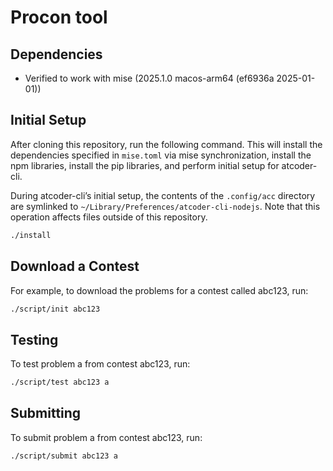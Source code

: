 # Procon tool

## Dependencies

- Verified to work with mise (2025.1.0 macos-arm64 (ef6936a 2025-01-01))

## Initial Setup

After cloning this repository, run the following command. This will install the dependencies specified in `mise.toml` via mise synchronization, install the npm libraries, install the pip libraries, and perform initial setup for atcoder-cli.

During atcoder-cli’s initial setup, the contents of the `.config/acc` directory are symlinked to `~/Library/Preferences/atcoder-cli-nodejs`. Note that this operation affects files outside of this repository.

```bash
./install
```

## Download a Contest

For example, to download the problems for a contest called abc123, run:

```bash
./script/init abc123
```

## Testing

To test problem a from contest abc123, run:

```bash
./script/test abc123 a
```

## Submitting

To submit problem a from contest abc123, run:

```bash
./script/submit abc123 a
```
